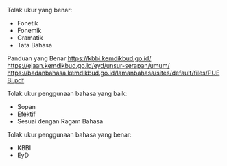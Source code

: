 Tolak ukur yang benar:
- Fonetik
- Fonemik
- Gramatik
- Tata Bahasa

Panduan yang Benar
https://kbbi.kemdikbud.go.id/
https://ejaan.kemdikbud.go.id/eyd/unsur-serapan/umum/
https://badanbahasa.kemdikbud.go.id/lamanbahasa/sites/default/files/PUEBI.pdf

Tolak ukur penggunaan bahasa yang baik:
- Sopan
- Efektif
- Sesuai dengan Ragam Bahasa

Tolak ukur penggunaan bahasa yang benar:
- KBBI
- EyD